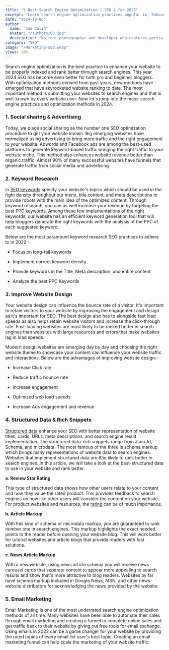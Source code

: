 ```yaml
---
title: "5 Best Search Engine Optimization ( SEO ) for 2025"
excerpt: "Learn search engine optimization practices popular in, Enhance your website search results with advanced SEO technics for organic traffic."
date: "2024-10-06"
author:
  name: "Joe Calih"
  avatar: "/authors/08.jpg"
  description: "Nairobi photographer and developer who captures portraiture, landscapes, weddings, and photo studios."
category: "SEO"
image: "/Marketing-SEO.webp"
views: 20K
---
```




Search engine optimization is the best practice to enhance your website to be properly indexed and rank better through search engines. This year 2024 SEO has become even better for both pro and beginner bloggers. With optimization methods derived from past years, new methods have emerged that have skyrocketed website ranking to date. The most important method is submitting your websites to search engines and that is well-known by every website user. Now let's jump into the major search engine practices and optimization methods in 2024.

### 1. Social sharing & Advertising

Today, we place social sharing as the number one SEO optimization procedure to get your website known. Big emerging websites have normalized using advertising to bring more traffic and the right engagement to your website. Adwords and Facebook ads are among the best-used platforms to generate keyword-based traffic bringing the right traffic to your website niche. This method also enhances website revenue better than organic traffic. Almost 90% of many successful websites have funnels that generate traffic from social media and advertising.

### 2. Keyword Research

In [SEO keywords](https://joecalih.co.ke/seo-marketing-strategies-for-website-traffic/) specify your website's topics which should be used in the right density throughout our menu, title content, and meta descriptions to provide robots with the main idea of the optimized content. Through keyword research, you can as well increase your revenue by targeting the best PPC keywords. Among these few implementations of the right keywords, our website has an efficient keyword generation tool that will help bloggers generate the right keywords with the analysis of the PPC of each suggested keyword.

Below are the most paramount keyword research SEO practices to adhere to in 2022:-

-   Focus on long-tail keywords

-   Implement correct keyword density

-   Provide keywords in the Title, Meta description, and entire content

-   Analyze the best PPC Keywords

### 3. Improve Website Design

Your website design can influence the bounce rate of a visitor. It's important to retain visitors to your website by improving the engagement and design as it's important for SEO. The best design also has to alongside fast load speeds as also helps retain website visitors and increase the click-through rate. Fast-loading websites are most likely to be ranked better in search engines than websites with large resources and errors that make websites lag in load speeds.

Modern design websites are emerging day by day and choosing the right website theme to showcase your content can influence your website traffic and interactions. Below are the advantages of improving website design:-

-   Increase Click rate

-   Reduce traffic bounce rate

-   increase engagement

-   Optimized web load speeds

-   Increase Ads engagement and revenue

### 4. Structured Data & Rich Snippets

[Structured data](https://joecalih.co.ke/structured-data-for-blogger/) enhance your SEO with better representation of website titles, cards, URLs, meta descriptions, and search engine result implementation. The structured data-rich snippets range from Json-ld, Schema, and microdata. The most famous of the three is schema markup which brings many representations of website data to search engines. Websites that implement structured data are 85e likely to rank better in search engines. In this article, we will take a look at the best-structured data to use in your website and rank better.

**a. Review Star Rating**

This type of structured data shows how other users relate to your content and how they value the rated product. This provides feedback to search engines on how like other users will consider the content on your website. For product websites and resources, the [rating](https://joecalih.co.ke/blogger-review-star-rating-for-search-results/) can be of much importance.

**b. Article Markup**

With this kind of schema or microdata markup, you are guaranteed to rank number one in search engines. This markup highlights the exact needed points to the reader before opening your website blog. This will work better for tutorial websites and article blogs that provide readers with fast solutions.

**c. News Article Markup**

With a new website, using news article schema you will receive news carousel cards that separate content to appear more appealing to search results and show that's more attractive to blog readers. Websites by far have schema markup included in Google News, MSN, and other news website distributors for acknowledging the news provided by the website.

### 5. Email Marketing

Email Marketing is one of the most underrated search engine optimization methods of all time. Many websites have been able to automate their sales through email marketing and creating a funnel to complete online sales and get traffic back to their website by giving out free tools for email exchange. Using emails in 2022 can be a game changer for your website by providing the rated topics of every email list user's best topic. Creating an email marketing funnel can help scale the marketing of your website traffic.